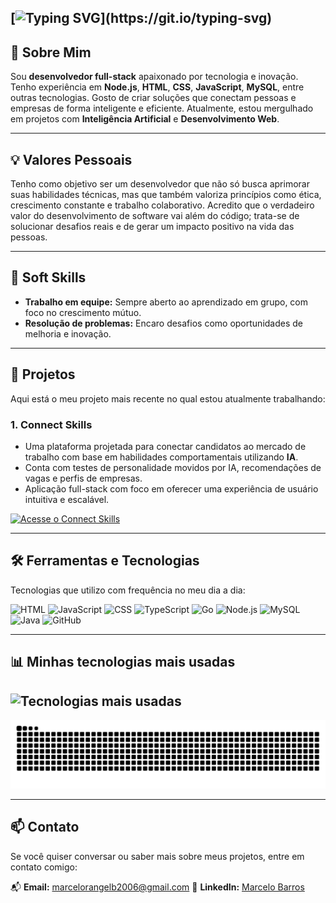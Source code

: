 ## [![Typing SVG](https://readme-typing-svg.demolab.com/?font=Fira+Code&pause=1000&color=FFFFFF&random=false&width=500&lines=Olá%2C+meu+nome+é+Marcelo+Rangel+Barros!)](https://git.io/typing-svg)

## 🌱 Sobre Mim
Sou **desenvolvedor full-stack** apaixonado por tecnologia e inovação. Tenho experiência em **Node.js**, **HTML**, **CSS**, **JavaScript**, **MySQL**, entre outras tecnologias. Gosto de criar soluções que conectam pessoas e empresas de forma inteligente e eficiente. Atualmente, estou mergulhado em projetos com **Inteligência Artificial** e **Desenvolvimento Web**.

---

## 💡 **Valores Pessoais**
Tenho como objetivo ser um desenvolvedor que não só busca aprimorar suas habilidades técnicas, mas que também valoriza princípios como ética, crescimento constante e trabalho colaborativo. Acredito que o verdadeiro valor do desenvolvimento de software vai além do código; trata-se de solucionar desafios reais e de gerar um impacto positivo na vida das pessoas.

---

## 🌟 **Soft Skills**

- **Trabalho em equipe:** Sempre aberto ao aprendizado em grupo, com foco no crescimento mútuo.
- **Resolução de problemas:** Encaro desafios como oportunidades de melhoria e inovação.

---

## 🚀 **Projetos**

Aqui está o meu projeto mais recente no qual estou atualmente trabalhando:

### 1. **Connect Skills**
- Uma plataforma projetada para conectar candidatos ao mercado de trabalho com base em habilidades comportamentais utilizando **IA**.
- Conta com testes de personalidade movidos por IA, recomendações de vagas e perfis de empresas.
- Aplicação full-stack com foco em oferecer uma experiência de usuário intuitiva e escalável.

[![Acesse o Connect Skills](https://img.shields.io/badge/Acesse%20o%20Connect%20Skills-007bff?style=for-the-badge&logo=google-chrome&logoColor=white&color=007bff)](https://connectskills.com.br)

---

## 🛠️ **Ferramentas e Tecnologias**

Tecnologias que utilizo com frequência no meu dia a dia:

  ![HTML](https://img.shields.io/badge/-HTML5-E34F26?style=flat&logo=html5&logoColor=white)
  ![JavaScript](https://img.shields.io/badge/-JavaScript-F7DF1E?style=flat&logo=javascript&logoColor=black) 
  ![CSS](https://img.shields.io/badge/-CSS3-1572B6?style=flat&logo=css3&logoColor=white)
  ![TypeScript](https://img.shields.io/badge/-TypeScript-3178C6?style=flat&logo=typescript&logoColor=white)
  ![Go](https://img.shields.io/badge/-Go-00ADD8?style=flat&logo=go&logoColor=white) 
  ![Node.js](https://img.shields.io/badge/-Node.js-68A063?style=flat&logo=node.js&logoColor=white)
  ![MySQL](https://img.shields.io/badge/-MySQL-4479A1?style=flat&logo=mysql&logoColor=white) 
  ![Java](https://img.shields.io/badge/-Java-007396?style=flat&logo=java&logoColor=white)
  ![GitHub](https://img.shields.io/badge/-GitHub-181717?style=flat&logo=github&logoColor=white)

---

## 📊 **Minhas tecnologias mais usadas**

![Tecnologias mais usadas](https://github-readme-stats.vercel.app/api/top-langs/?username=Marcelo844&layout=compact&langs_count=10&theme=radical)
---

<picture>
  <source media="(prefers-color-scheme: dark)" srcset="https://raw.githubusercontent.com/Marcelo844/Marcelo844/output/github-contribution-grid-snake-dark.svg">
  <source media="(prefers-color-scheme: light)" srcset="https://raw.githubusercontent.com/Marcelo844/Marcelo844/output/github-contribution-grid-snake.svg">
  <img alt="github contribution grid snake animation" src="https://raw.githubusercontent.com/Marcelo844/Marcelo844/output/github-contribution-grid-snake.svg">
</picture>

---
## 📫 **Contato**

Se você quiser conversar ou saber mais sobre meus projetos, entre em contato comigo:

📬 **Email:** [marcelorangelb2006@gmail.com](mailto:marcelorangelb2006@gmail.com)
🔗 **LinkedIn:** [Marcelo Barros](https://www.linkedin.com/in/marcelo-barros-bbb572235/)

